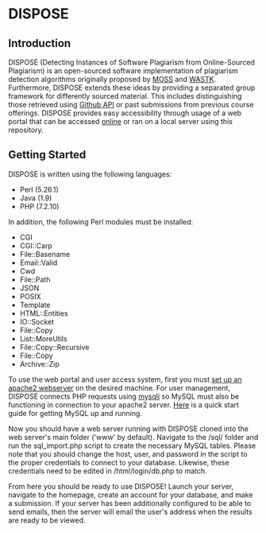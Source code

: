 # DISPOSE

## Introduction

DISPOSE (Detecting Instances of Software Plagiarism from Online-Sourced Plagiarism) is an open-sourced software implementation of plagiarism detection algorithms originally proposed by [MOSS](http://theory.stanford.edu/~aiken/publications/papers/sigmod03.pdf) and [WASTK](https://www.hindawi.com/journals/sp/2017/7809047/). Furthermore, DISPOSE extends these ideas by providing a separated group framework for differently sourced material. This includes distinguishing those retrieved using [Github API](https://developer.github.com/v3/) or past submissions from previous course offerings. DISPOSE provides easy accessibility through usage of a web portal that can be accessed [online](https://dispose.cs.umt.edu/) or ran on a local server using this repository.

## Getting Started

DISPOSE is written using the following languages:
- Perl (5.26.1)
- Java (1.9)
- PHP (7.2.10)

In addition, the following Perl modules must be installed:
- CGI
- CGI::Carp
- File::Basename
- Email::Valid
- Cwd
- File::Path
- JSON
- POSIX
- Template
- HTML::Entities
- IO::Socket
- File::Copy
- List::MoreUtils
- File::Copy::Recursive
- File::Copy
- Archive::Zip

To use the web portal and user access system, first you must [set up an apache2 webserver](https://www.maketecheasier.com/setup-local-web-server-all-platforms/) on the desired machine. For user management, DISPOSE connects PHP requests using [mysqli](https://www.php.net/manual/en/book.mysqli.php) so MySQL must also be functioning in connection to your apache2 server. [Here](https://dev.mysql.com/doc/mysql-getting-started/en/) is a quick start guide for getting MySQL up and running.

Now you should have a web server running with DISPOSE cloned into the web server's main folder ('www' by default). Navigate to the /sql/ folder and run the sql_import.php script to create the necessary MySQL tables. Please note that you should change the host, user, and password in the script to the proper credentials to connect to your database. Likewise, these credentials need to be edited in /html/login/db.php to match.

From here you should be ready to use DISPOSE! Launch your server, navigate to the homepage, create an account for your database, and make a submission. If your server has been additionally configured to be able to send emails, then the server will email the user's address when the results are ready to be viewed.